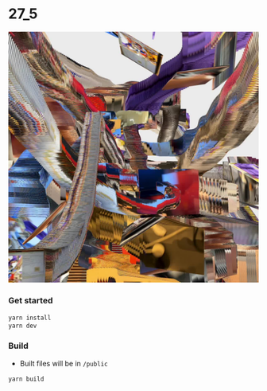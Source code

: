 # 27_5
![](art/art.jpg)

### Get started
```
yarn install
yarn dev
```

### Build
- Built files will be in `/public`
```
yarn build
```